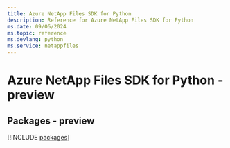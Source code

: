 ```yaml
---
title: Azure NetApp Files SDK for Python
description: Reference for Azure NetApp Files SDK for Python
ms.date: 09/06/2024
ms.topic: reference
ms.devlang: python
ms.service: netappfiles
---
```

# Azure NetApp Files SDK for Python - preview
## Packages - preview
[!INCLUDE [packages](netapp-files-index.md)]